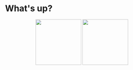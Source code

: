 #  What's up? 

<p align="center">
   <img src="https://github-readme-stats.vercel.app/api/wakatime?username=romankoshchei&theme=nord&hide=other&hide_border=true&langs_count=4&custom_title=Week%20activity" height=150>
   <img src="https://github-readme-stats.vercel.app/api/top-langs?username=roman-koshchei&theme=nord&hide=html&layout=compact&hide_title=true&langs_count=4&hide_border=true" height=150>
</p>
